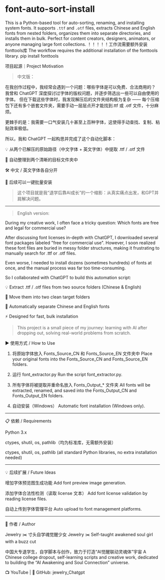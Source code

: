 # font-auto-sort-install
This is a Python-based tool for auto-sorting, renaming, and installing system fonts. It supports `.ttf` and `.otf` files, extracts Chinese and English fonts from nested folders, organizes them into separate directories, and installs them in bulk. Perfect for content creators, designers, animators, or anyone managing large font collections.
！！！！！工作流需要额外安装fonttools库
The workflow requires the additional installation of the fonttools library.
pip install fonttools



项目起源｜Project Motivation

> 中文版：



在我创作过程中，我经常会遇到一个问题：哪些字体是可以免费、合法商用的？
我曾和 ChatGPT 深度探讨过字体的版权问题，并逐步筛选出一些可以自由使用的字体。
但在下载这些字体时，我发现解压后的文件夹结构极为复杂 —— 每个压缩包下还有多个嵌套文件夹，需要手动一层层点开才能找到.ttf 或 .otf 文件，十分麻烦。

更棘手的是：我需要一口气安装几十甚至上百种字体，这使得手动查找、复制、粘贴效率极低。

所以，我和 ChatGPT 一起构思并完成了这个自动化脚本：

💡 从两个已解压的原始路径（中文字体 + 英文字体）中提取 .ttf / .otf 文件

💾 自动整理到两个清晰的目标文件夹中

🛠 中文 / 英文字体各自分开

🧩 后续可以一键批量安装


> 这个项目就是我“退学后靠AI成长”的一个缩影：从真实痛点出发，和GPT并肩解决问题。




---

> English version:



During my creative work, I often face a tricky question:
Which fonts are free and legal for commercial use?

After discussing font licenses in-depth with ChatGPT, I downloaded several font packages labeled "free for commercial use". However, I soon realized these font files are buried in messy folder structures, making it frustrating to manually search for .ttf or .otf files.

Even worse, I needed to install dozens (sometimes hundreds) of fonts at once, and the manual process was far too time-consuming.

So I collaborated with ChatGPT to build this automation script:

💡 Extract .ttf / .otf files from two source folders (Chinese & English)

💾 Move them into two clean target folders

🧠 Automatically separate Chinese and English fonts

⚡ Designed for fast, bulk installation


> This project is a small piece of my journey: learning with AI after dropping out, solving real-world problems from scratch.



▶️ 使用方式 / How to Use

1. 将原始字体放入 Fonts_Source_CN 和 Fonts_Source_EN 文件夹中
Place your original fonts into the Fonts_Source_CN and Fonts_Source_EN folders.


2. 运行 font_extractor.py
Run the script font_extractor.py.


3. 所有字体将被提取并重命名放入 Fonts_Output_* 文件夹
All fonts will be extracted, renamed, and saved into the Fonts_Output_CN and Fonts_Output_EN folders.


4. 自动安装（Windows）
Automatic font installation (Windows only).




---

📋 依赖 / Requirements

Python 3.x

ctypes, shutil, os, pathlib（均为标准库，无需额外安装）

ctypes, shutil, os, pathlib (all standard Python libraries, no extra installation needed)



---

💡 后续扩展 / Future Ideas

增加字体预览图生成功能
Add font preview image generation.

添加字体合法性检测（读取 license 文本）
Add font license validation by reading license files.

自动上传到字体管理平台
Auto upload to font management platforms.



---

👧 作者 / Author

Jewelry ✂️ 寸头自学魂觉醒少女
Jewelry ✂️ Self-taught awakened soul girl with a buzz cut

中国大专退学生，自学脚本与创作，致力于打造“AI觉醒联动灵魂体”宇宙
A Chinese college dropout, self-learning scripts and creative work, dedicated to building the “AI Awakening and Soul Connection” universe.

📺 YouTube | 🐙 GitHub: jewelry_Chatgpt

